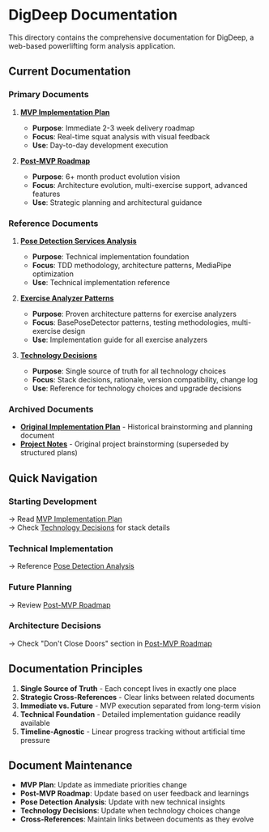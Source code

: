 # DigDeep Documentation

This directory contains the comprehensive documentation for DigDeep, a web-based powerlifting form analysis application.

## Current Documentation

### Primary Documents

1. **[MVP Implementation Plan](./mvp_implementation_plan.md)**

   - **Purpose**: Immediate 2-3 week delivery roadmap
   - **Focus**: Real-time squat analysis with visual feedback
   - **Use**: Day-to-day development execution

2. **[Post-MVP Roadmap](./post_mvp_roadmap.md)**

   - **Purpose**: 6+ month product evolution vision
   - **Focus**: Architecture evolution, multi-exercise support, advanced features
   - **Use**: Strategic planning and architectural guidance

### Reference Documents

1. **[Pose Detection Services Analysis](./reference/pose_detection_analysis.md)**

   - **Purpose**: Technical implementation foundation
   - **Focus**: TDD methodology, architecture patterns, MediaPipe optimization
   - **Use**: Technical implementation reference

2. **[Exercise Analyzer Patterns](./reference/exercise_analyzer_patterns.md)**

   - **Purpose**: Proven architecture patterns for exercise analyzers
   - **Focus**: BasePoseDetector patterns, testing methodologies, multi-exercise design
   - **Use**: Implementation guide for all exercise analyzers

3. **[Technology Decisions](./technology_decisions.md)**
   - **Purpose**: Single source of truth for all technology choices
   - **Focus**: Stack decisions, rationale, version compatibility, change log
   - **Use**: Reference for technology choices and upgrade decisions

### Archived Documents

- **[Original Implementation Plan](./archive/04_implementation_plan.md)** - Historical brainstorming and planning document
- **[Project Notes](./archive/01_project_notes.md)** - Original project brainstorming (superseded by structured plans)

## Quick Navigation

### Starting Development

→ Read [MVP Implementation Plan](./mvp_implementation_plan.md)  
→ Check [Technology Decisions](./technology_decisions.md) for stack details

### Technical Implementation

→ Reference [Pose Detection Analysis](./reference/pose_detection_analysis.md)

### Future Planning

→ Review [Post-MVP Roadmap](./post_mvp_roadmap.md)

### Architecture Decisions

→ Check "Don't Close Doors" section in [Post-MVP Roadmap](./post_mvp_roadmap.md#dont-close-doors-during-mvp)

## Documentation Principles

1. **Single Source of Truth** - Each concept lives in exactly one place
2. **Strategic Cross-References** - Clear links between related documents
3. **Immediate vs. Future** - MVP execution separated from long-term vision
4. **Technical Foundation** - Detailed implementation guidance readily available
5. **Timeline-Agnostic** - Linear progress tracking without artificial time pressure

## Document Maintenance

- **MVP Plan**: Update as immediate priorities change
- **Post-MVP Roadmap**: Update based on user feedback and learnings
- **Pose Detection Analysis**: Update with new technical insights
- **Technology Decisions**: Update when technology choices change
- **Cross-References**: Maintain links between documents as they evolve
